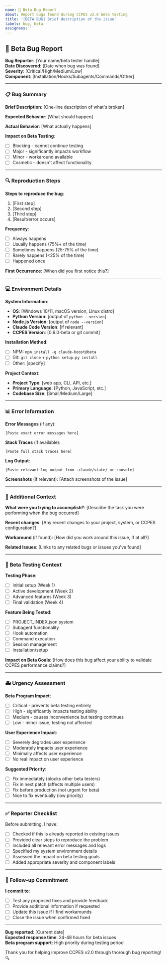 ```yaml
---
name: 🐛 Beta Bug Report
about: Report bugs found during CCPES v2.0 beta testing
title: '[BETA BUG] Brief description of the issue'
labels: bug, beta
assignees: ''
---
```


## 🐛 Beta Bug Report

**Bug Reporter**: [Your name/beta tester handle]  
**Date Discovered**: [Date when bug was found]  
**Severity**: [Critical/High/Medium/Low]  
**Component**: [Installation/Hooks/Subagents/Commands/Other]

---

### 📋 **Bug Summary**
**Brief Description**:
[One-line description of what's broken]

**Expected Behavior**:
[What should happen]

**Actual Behavior**:
[What actually happens]

**Impact on Beta Testing**:
- [ ] Blocking - cannot continue testing
- [ ] Major - significantly impacts workflow
- [ ] Minor - workaround available
- [ ] Cosmetic - doesn't affect functionality

---

### 🔍 **Reproduction Steps**
**Steps to reproduce the bug**:
1. [First step]
2. [Second step]
3. [Third step]
4. [Result/error occurs]

**Frequency**:
- [ ] Always happens
- [ ] Usually happens (75%+ of the time)
- [ ] Sometimes happens (25-75% of the time)  
- [ ] Rarely happens (<25% of the time)
- [ ] Happened once

**First Occurrence**: [When did you first notice this?]

---

### 💻 **Environment Details**
**System Information**:
- **OS**: [Windows 10/11, macOS version, Linux distro]
- **Python Version**: [output of `python --version`]
- **Node.js Version**: [output of `node --version`]
- **Claude Code Version**: [if relevant]
- **CCPES Version**: [0.9.0-beta or git commit]

**Installation Method**:
- [ ] NPM: `npm install -g claude-boost@beta`
- [ ] Git: `git clone` + `python setup.py install`
- [ ] Other: [specify]

**Project Context**:
- **Project Type**: [web app, CLI, API, etc.]
- **Primary Language**: [Python, JavaScript, etc.]
- **Codebase Size**: [Small/Medium/Large]

---

### 📊 **Error Information**
**Error Messages** (if any):
```
[Paste exact error messages here]
```

**Stack Traces** (if available):
```
[Paste full stack traces here]
```

**Log Output**:
```
[Paste relevant log output from .claude/state/ or console]
```

**Screenshots** (if relevant):
[Attach screenshots of the issue]

---

### 🔧 **Additional Context**
**What were you trying to accomplish?**:
[Describe the task you were performing when the bug occurred]

**Recent changes**:
[Any recent changes to your project, system, or CCPES configuration?]

**Workaround** (if found):
[How did you work around this issue, if at all?]

**Related Issues**:
[Links to any related bugs or issues you've found]

---

### 🧪 **Beta Testing Context**
**Testing Phase**: 
- [ ] Initial setup (Week 1)
- [ ] Active development (Week 2)
- [ ] Advanced features (Week 3)
- [ ] Final validation (Week 4)

**Feature Being Tested**:
- [ ] PROJECT_INDEX.json system
- [ ] Subagent functionality
- [ ] Hook automation
- [ ] Command execution
- [ ] Session management
- [ ] Installation/setup

**Impact on Beta Goals**:
[How does this bug affect your ability to validate CCPES performance claims?]

---

### 🚑 **Urgency Assessment**
**Beta Program Impact**:
- [ ] Critical - prevents beta testing entirely
- [ ] High - significantly impacts testing ability
- [ ] Medium - causes inconvenience but testing continues
- [ ] Low - minor issue, testing not affected

**User Experience Impact**:
- [ ] Severely degrades user experience
- [ ] Moderately impacts user experience
- [ ] Minimally affects user experience
- [ ] No real impact on user experience

**Suggested Priority**:
- [ ] Fix immediately (blocks other beta testers)
- [ ] Fix in next patch (affects multiple users)
- [ ] Fix before production (not urgent for beta)
- [ ] Nice to fix eventually (low priority)

---

### ✅ **Reporter Checklist**
Before submitting, I have:
- [ ] Checked if this is already reported in existing issues
- [ ] Provided clear steps to reproduce the problem
- [ ] Included all relevant error messages and logs
- [ ] Specified my system environment details
- [ ] Assessed the impact on beta testing goals
- [ ] Added appropriate severity and component labels

---

### 📝 **Follow-up Commitment**
**I commit to**:
- [ ] Test any proposed fixes and provide feedback
- [ ] Provide additional information if requested
- [ ] Update this issue if I find workarounds
- [ ] Close the issue when confirmed fixed

---

**Bug reported**: [Current date]  
**Expected response time**: 24-48 hours for beta issues  
**Beta program support**: High priority during testing period

Thank you for helping improve CCPES v2.0 through thorough bug reporting! 🔍